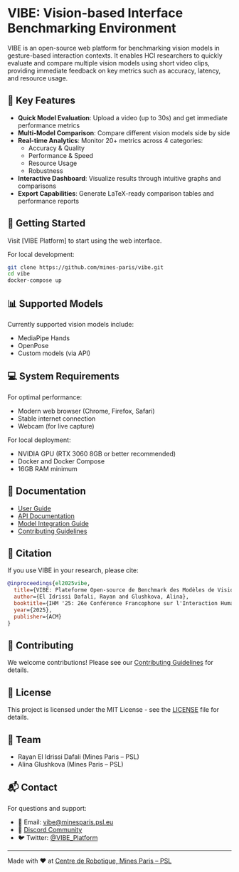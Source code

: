 # VIBE: Vision-based Interface Benchmarking Environment

VIBE is an open-source web platform for benchmarking vision models in gesture-based interaction contexts. It enables HCI researchers to quickly evaluate and compare multiple vision models using short video clips, providing immediate feedback on key metrics such as accuracy, latency, and resource usage.

## 🌟 Key Features

- **Quick Model Evaluation**: Upload a video (up to 30s) and get immediate performance metrics
- **Multi-Model Comparison**: Compare different vision models side by side
- **Real-time Analytics**: Monitor 20+ metrics across 4 categories:
  - Accuracy & Quality
  - Performance & Speed
  - Resource Usage
  - Robustness
- **Interactive Dashboard**: Visualize results through intuitive graphs and comparisons
- **Export Capabilities**: Generate LaTeX-ready comparison tables and performance reports

## 🚀 Getting Started

Visit [VIBE Platform] to start using the web interface.

For local development:

```bash
git clone https://github.com/mines-paris/vibe.git
cd vibe
docker-compose up
```

## 📊 Supported Models

Currently supported vision models include:
- MediaPipe Hands
- OpenPose
- Custom models (via API)

## 💻 System Requirements

For optimal performance:
- Modern web browser (Chrome, Firefox, Safari)
- Stable internet connection
- Webcam (for live capture)

For local deployment:
- NVIDIA GPU (RTX 3060 8GB or better recommended)
- Docker and Docker Compose
- 16GB RAM minimum

## 📖 Documentation

- [User Guide](docs/user-guide.md)
- [API Documentation](docs/api.md)
- [Model Integration Guide](docs/model-integration.md)
- [Contributing Guidelines](CONTRIBUTING.md)

## 📝 Citation

If you use VIBE in your research, please cite:

```bibtex
@inproceedings{el2025vibe,
  title={VIBE: Plateforme Open-source de Benchmark des Modèles de Vision pour l'Interaction Gestuelle},
  author={El Idrissi Dafali, Rayan and Glushkova, Alina},
  booktitle={IHM '25: 26e Conférence Francophone sur l'Interaction Humain-Machine},
  year={2025},
  publisher={ACM}
}
```

## 🤝 Contributing

We welcome contributions! Please see our [Contributing Guidelines](CONTRIBUTING.md) for details.

## 📄 License

This project is licensed under the MIT License - see the [LICENSE](LICENSE) file for details.

## 👥 Team

- Rayan El Idrissi Dafali (Mines Paris – PSL)
- Alina Glushkova (Mines Paris – PSL)

## 📬 Contact

For questions and support:
- 📧 Email: vibe@minesparis.psl.eu
- 💬 [Discord Community](https://discord.gg/vibe-community)
- 🐦 Twitter: [@VIBE_Platform](https://twitter.com/VIBE_Platform)

---
Made with ❤️ at [Centre de Robotique, Mines Paris – PSL](https://www.minesparis.psl.eu/) 
